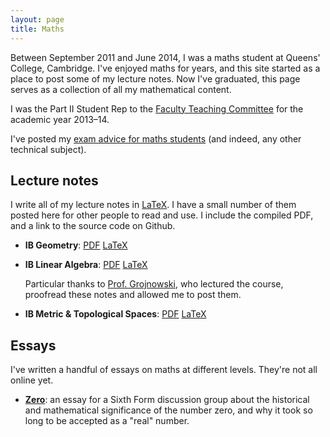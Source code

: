 ```yaml
---
layout: page
title: Maths
---
```


Between September 2011 and June 2014, I was a maths student at Queens' College, Cambridge.
I've enjoyed maths for years, and this site started as a place to post some of my lecture notes.
Now I've graduated, this page serves as a collection of all my mathematical content.

I was the Part II Student Rep to the [Faculty Teaching Committee][tc] for the academic year 2013&ndash;14.

I've posted my [exam advice for maths students](/2015/technical-exams/) (and indeed, any other technical subject).

## Lecture notes

I write all of my lecture notes in [LaTeX][latex].
I have a small number of them posted here for other people to read and use.
I include the compiled PDF, and a link to the source code on Github.

* **IB Geometry**: <a href="/files/geometry.pdf">PDF</a> [LaTeX][geo]
* **IB Linear Algebra**: <a href="/files/linear-algebra.pdf">PDF</a> [LaTeX][linalg]

    Particular thanks to [Prof.&nbsp;Grojnowski][groj], who lectured the course, proofread these notes and allowed me to post them.

* **IB Metric & Topological Spaces**: <a href="/files/met-top-spaces.pdf">PDF</a> [LaTeX][mettop]

<!-- ## CATAM -->

<!-- My other writing about the Cambridge Maths degree can be found under the [Tripos](http://alexwlchan.net/tag/tripos/) tag. This includes some exam advice for first-year students who are new to Tripos, and for anybody looking for Part&nbsp;II lecture notes to study over the IB&ndash;II summer break. -->

## Essays

I've written a handful of essays on maths at different levels. They're not all online yet.

* <a href="/2013/zero/"><strong>Zero</strong></a>: an essay for a Sixth Form discussion group about the historical and mathematical significance of the number zero, and why it took so long to be accepted as a "real" number.

[latex]: http://www.latex-project.org/
[groj]: https://www.dpmms.cam.ac.uk/~groj/
[geo]: https://github.com/alexwlchan/maths-courses/tree/master/ib-geometry
[linalg]: https://github.com/alexwlchan/maths-courses/tree/master/ib-linear-algebra
[mettop]: https://github.com/alexwlchan/maths-courses/tree/master/ib-met-top-spaces
[tc]: http://www.maths.cam.ac.uk/facultyboard/teachingcommittee/
